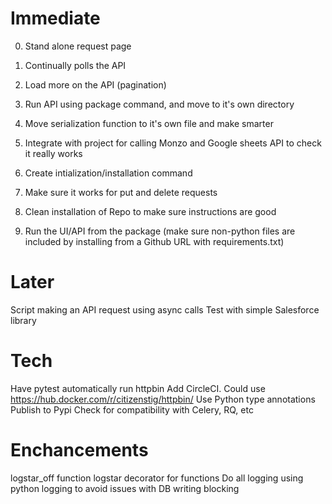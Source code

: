 # Immediate

0. Stand alone request page
1. Continually polls the API
2. Load more on the API (pagination)

3. Run API using package command, and move to it's own directory
4. Move serialization function to it's own file and make smarter
5. Integrate with project for calling Monzo and Google sheets API to check it really works
6. Create intialization/installation command
7. Make sure it works for put and delete requests
8. Clean installation of Repo to make sure instructions are good
9. Run the UI/API from the package (make sure non-python files are included by installing from a Github URL with requirements.txt)

# Later

Script making an API request using async calls
Test with simple Salesforce library

# Tech

Have pytest automatically run httpbin
Add CircleCI. Could use https://hub.docker.com/r/citizenstig/httpbin/
Use Python type annotations
Publish to Pypi
Check for compatibility with Celery, RQ, etc

# Enchancements

logstar_off function
logstar decorator for functions
Do all logging using python logging to avoid issues with DB writing blocking